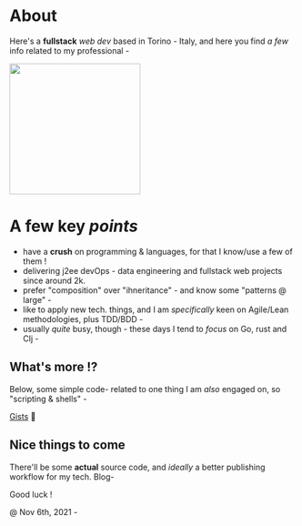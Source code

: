 # About

Here's a **fullstack** _web dev_ based in Torino - Italy, and here you find _a few_ info related to my professional -

<a href="https://en.wikipedia.org/wiki/Turin"><img src="https://i.pinimg.com/564x/36/c0/08/36c008ebb4f2cf418cc5d94a8c0d32b9.jpg" height="230" /></a>


# A few key _points_

* have a **crush** on programming & languages, for that I know/use a few of them !
* delivering j2ee devOps - data engineering and fullstack web projects since around 2k.
* prefer "composition" over "ihneritance" - and know some "patterns @ large" -
* like to apply new tech. things, and I am _specifically_ keen on Agile/Lean methodologies, plus TDD/BDD -
* usually _quite_ busy, though - these days I tend to _focus_ on Go, rust and Clj -

## What's more !?

Below, some simple code- related to one thing I am _also_ engaged on, so "scripting & shells" -

[Gists](https://gist.github.com/federico-cagliero) 🏮

## Nice things to come

There'll be some **actual** source code, and _ideally_ a better publishing workflow for my tech. Blog-

Good luck !

@ Nov 6th, 2021 -

